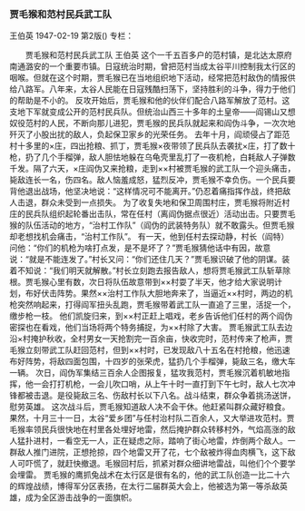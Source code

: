 ### 贾毛猴和范村民兵武工队
王伯英
1947-02-19
第2版()
专栏：

　　贾毛猴和范村民兵武工队
    王伯英
    这个一千五百多户的范村镇，是北达太原府南通潞安的一个重要市镇。日寇统治时期，曾把范村当成太谷平川控制我太行区的咽喉。但就在这个时期，贾毛猴已在当地组织地下活动，经常把范村敌伪的情报供给八路军。八年来，太谷人民能在日寇残酷扫荡下，坚持胜利的斗争，得力于他们的帮助是不小的。
    反攻开始后，贾毛猴和他的伙伴们配合八路军解放了范村。这支地下军就变成公开的范村民兵队。但统治山西三十多年的土皇帝——阎锡山又想奴役范村的人民，不断向那儿进犯，贾毛猴的民兵队就起来和阎伪斗争，一次次地歼灭了小股出扰的敌人，负起保卫家乡的光荣任务。
    去年十月，阎顽侵占了距范村十多里的×庄，四出抢粮、抓丁，贾毛猴×夜带领了民兵队去袭扰×庄，打了数十枪，扔了几个手榴弹，敌人胆怯地躲在乌龟壳里乱打了一夜机枪，白耗敌人子弹数千发。隔了六天，×庄阎伪又来抢粮，走到××村被贾毛猴的武工队一个迎头痛击，毙敌连长一名，伤四名。敌人恼羞成怒，猛烈反冲，贾毛猴不幸负伤。一个民兵要背他退出战场，他坚决地说：“这样情况可不能离开。”仍忍着痛指挥作战，终把敌人击退，群众未受到一点损失。
    为了收复失地和保卫周围村庄，贾毛猴将附近村庄的民兵队组织起轮番出击队，常在任村（离阎伪据点很近）活动出击。只要贾毛猴的队伍活动的地方，“治村工作队”（阎伪的武装特务队）就不敢露头。但贾毛猴却老想找机会痛击，“治村工作队”。
    有一天，他到任村去探动静，村长（阎特）问他：“你们的机枪为啥打点发，是不是坏了？”贾毛猴猜他话中有因，故意说：“就是不能连发了。”村长又问：“你们还住几天？”贾毛猴识破了他的阴谋。装着不知说：“我们明天就解散。”村长立刻跑去报告敌人，想将贾毛猴武工队斩草除根。贾毛猴心里有数，次日将队伍故意带到××村耍了半天，他才给大家说明计划，布好伏击阵势。果然××治村工作队大胆地奔来了，当逼近××村时，两边的机枪突然响起来，打得阎军扭头乱跑，贾毛猴带着武工队一直追了三里，活捉一个，缴步枪一枝。
    他们凯旋归来，到××村正赶上唱戏，老乡告诉他们任村的两个阎伪密探也在看戏，他们当场将两个特务捕捉，为××村除了大害。
    贾毛猴武工队去边沿×村掩护秋收，全村男女一天抢割完一百余亩，快收完时，范村传来了枪声，贾毛猴立刻带武工队赶回范村，但到××村时，已发现敌八十五名在村抢粮，他迅速布好阵势，将敌四面包围，十四岁的张荣虎，猛扔几个手榴弹，毙敌三名，缴大车一辆。
    次日，阎伪军集结三百余人企图报复，猛攻我范村，贾毛猴沉着机敏地指挥，他一会打打机枪，一会儿吹口哨，从上午十时一直打到下午七时，敌人七次冲锋都被击退。是役毙敌三名、伤敌村长以下八名。战斗结束，群众争着挑汤送饼，慰劳英雄。
    这次战斗后，贾毛猴知道敌人决不会干休。他赶紧叫群众藏好粮食。果然，十月三十一日，太谷“爱乡团”与任村治村队二百余人，又大举进攻范村。贾毛猴率领民兵很快地在村里各处埋好地雷，然后掩护群众转移村外，气焰高涨的敌人猛扑进村，一看空无一人，正在疑虑之际，踏响了街心地雷，炸倒两个敌人。一群敌人推门进院，正想抢掠，四个地雷又开了花，七个敌被炸得血肉横飞，这下敌人可吓慌了，就赶快撤退。毛猴回村后，抓紧对群众细讲地雷战，叫他们个个要学会埋雷。
    贾毛猴的鹰抓兔战术在太行区是很有名的，他的武工队创造一比二十六的辉煌战绩，博得军分区表扬，在太行二届群英大会上，他被选为第一等杀敌英雄，成为全区游击战争的一面旗帜。
